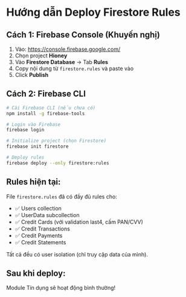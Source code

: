 # Hướng dẫn Deploy Firestore Rules

## Cách 1: Firebase Console (Khuyến nghị)

1. Vào: https://console.firebase.google.com/
2. Chọn project **Hioney**
3. Vào **Firestore Database** → Tab **Rules**
4. Copy nội dung từ `firestore.rules` và paste vào
5. Click **Publish**

## Cách 2: Firebase CLI

```bash
# Cài Firebase CLI (nếu chưa có)
npm install -g firebase-tools

# Login vào Firebase
firebase login

# Initialize project (chọn Firestore)
firebase init firestore

# Deploy rules
firebase deploy --only firestore:rules
```

## Rules hiện tại:

File `firestore.rules` đã có đầy đủ rules cho:
- ✅ Users collection
- ✅ UserData subcollection  
- ✅ Credit Cards (với validation last4, cấm PAN/CVV)
- ✅ Credit Transactions
- ✅ Credit Payments
- ✅ Credit Statements

Tất cả đều có user isolation (chỉ truy cập data của mình).

## Sau khi deploy:

Module Tín dụng sẽ hoạt động bình thường!

